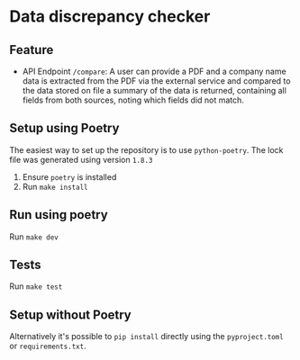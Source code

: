 # Data discrepancy checker

## Feature

- API Endpoint `/compare`: A user can provide a PDF and a company name data is extracted from the PDF via
  the external service and compared to the data stored on file a summary of the
  data is returned, containing all fields from both sources, noting which fields
  did not match.

## Setup using Poetry

The easiest way to set up the repository is to use `python-poetry`. The lock file
was generated using version `1.8.3`

1. Ensure `poetry` is installed
2. Run `make install`

## Run using poetry

Run `make dev`

## Tests

Run `make test`

## Setup without Poetry

Alternatively it's possible to `pip install` directly using the
`pyproject.toml` or `requirements.txt`.
